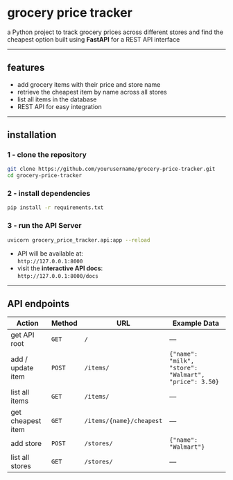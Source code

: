 # grocery price tracker

a Python project to track grocery prices across different stores and find the cheapest option
built using **FastAPI** for a REST API interface

---

## features
- add grocery items with their price and store name
- retrieve the cheapest item by name across all stores
- list all items in the database
- REST API for easy integration

---

## installation
### 1 - clone the repository
```bash
git clone https://github.com/yourusername/grocery-price-tracker.git
cd grocery-price-tracker
```

### 2 - install dependencies
```bash
pip install -r requirements.txt
```

### 3 - run the API Server
```bash
uvicorn grocery_price_tracker.api:app --reload
```
- API will be available at:  
  `http://127.0.0.1:8000`
- visit the **interactive API docs**:  
  `http://127.0.0.1:8000/docs`

---

## API endpoints

| **Action**        | **Method** | **URL**                 | **Example Data** |
|-------------------|-----------|-------------------------|------------------|
| get API root      | `GET`     | `/`                     | — |
| add / update item | `POST`    | `/items/`               | `{"name": "milk", "store": "Walmart", "price": 3.50}` |
| list all items    | `GET`     | `/items/`               | — |
| get cheapest item | `GET`     | `/items/{name}/cheapest` | — |
| add store         | `POST`    | `/stores/`              | `{"name": "Walmart"}` |
| list all stores   | `GET`     | `/stores/`              | — |